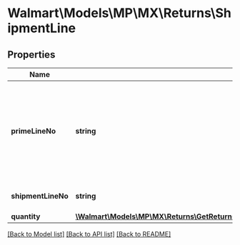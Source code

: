 # Walmart\Models\MP\MX\Returns\ShipmentLine

## Properties

Name | Type | Description | Notes
------------ | ------------- | ------------- | -------------
**primeLineNo** | **string** | The number to identify the associated order line for the shipment line. Example: 'primeLineNo=1 means the shipment line is associated with orderLine having primeLineNumber=1' | [optional]
**shipmentLineNo** | **string** | The unique number for the shipment line in a given shipment | [optional]
**quantity** | [**\Walmart\Models\MP\MX\Returns\GetReturns200ResponseReturnOrdersInnerReturnOrderShipmentsInnerShipmentLinesInnerQuantity**](GetReturns200ResponseReturnOrdersInnerReturnOrderShipmentsInnerShipmentLinesInnerQuantity.md) |  | [optional]


[[Back to Model list]](./) [[Back to API list]](../../../../../README.md#supported-apis) [[Back to README]](../../../../../README.md)
